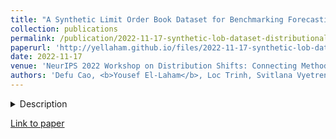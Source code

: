 ```yaml
---
title: "A Synthetic Limit Order Book Dataset for Benchmarking Forecasting Algorithms under Distributional Shift"
collection: publications
permalink: /publication/2022-11-17-synthetic-lob-dataset-distributional-shift
paperurl: 'http://yellaham.github.io/files/2022-11-17-synthetic-lob-dataset-distributional-shift.pdf'
date: 2022-11-17
venue: 'NeurIPS 2022 Workshop on Distribution Shifts: Connecting Methods and Applications'
authors: 'Defu Cao, <b>Yousef El-Laham</b>, Loc Trinh, Svitlana Vyetrenko, Yan Liu'
---
```


<details>
<summary>Description</summary>
<br>
In electronic trading markets, limit order books (LOBs) provide information about pending buy/sell orders at various 
price levels for a given security. Recently, there has been a growing interest in using LOB data for resolving 
downstream machine learning tasks (e.g., forecasting). However, dealing with out-of-distribution (OOD) LOB data is 
challenging since distributional shifts are unlabeled in current publicly available LOB datasets. Therefore, it is 
critical to build a synthetic LOB dataset with labeled OOD samples serving as a testbed for developing models that 
generalize well to unseen scenarios. In this work, we utilize a multi-agent market simulator to build a synthetic LOB 
dataset, named DSLOB, with and without market stress scenarios, which allows for the design of controlled distributional 
shift benchmarking. Using the proposed synthetic dataset, we provide a holistic analysis on the forecasting performance 
of three different state-of-the-art forecasting methods. Our results reflect the need for increased researcher efforts 
to develop algorithms with robustness to distributional shifts in high-frequency time series data.
</details>

[Link to paper](http://yellaham.github.io/files/2022-11-17-synthetic-lob-dataset-distributional-shift.pdf)